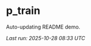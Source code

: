 # p_train

Auto-updating README demo.

<!--START_SECTION:status-->
_Last run: 2025-10-28 08:33 UTC_
<!--END_SECTION:status-->


































































































































































































































































































































































































































































































































































































































































































































































































































































































































































































































































































































































































































































































































































































































































































































